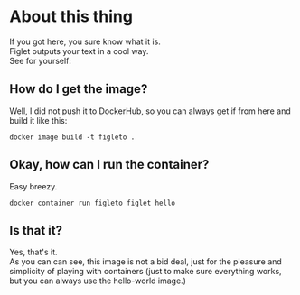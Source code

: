 # About this thing

If you got here, you sure know what it is.\
Figlet outputs your text in a cool way.\
See for yourself:

## How do I get the image?
Well, I did not push it to DockerHub, so you can always get if from here and build it like this:

```docker
docker image build -t figleto .
```
## Okay, how can I run the container?
Easy breezy.

```docker
docker container run figleto figlet hello
```
## Is that it?
Yes, that's it. \
As you can can see, this image is not a bid deal, just for the pleasure and simplicity of playing with containers (just to make sure everything works, but you can always use the hello-world image.)